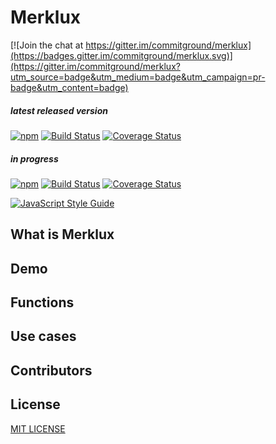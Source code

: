 # Merklux

[![Join the chat at https://gitter.im/commitground/merklux](https://badges.gitter.im/commitground/merklux.svg)](https://gitter.im/commitground/merklux?utm_source=badge&utm_medium=badge&utm_campaign=pr-badge&utm_content=badge)

##### latest released version
[![npm](https://img.shields.io/npm/v/merklux/latest.svg)](https://www.npmjs.com/package/merklux)
[![Build Status](https://travis-ci.org/commitground/merklux.svg?branch=master)](https://travis-ci.org/commitground/merklux)
[![Coverage Status](https://coveralls.io/repos/github/commitground/merklux/badge.svg?branch=master)](https://coveralls.io/github/commitground/merklux?branch=develop)

##### in progress
[![npm](https://img.shields.io/npm/v/merklux/next.svg)](https://www.npmjs.com/package/merklux)
[![Build Status](https://travis-ci.org/commitground/merklux.svg?branch=develop)](https://travis-ci.org/commitground/merklux)
[![Coverage Status](https://coveralls.io/repos/github/commitground/merklux/badge.svg?branch=develop)](https://coveralls.io/github/commitground/merklux?branch=develop)

[![JavaScript Style Guide](https://cdn.rawgit.com/standard/standard/master/badge.svg)](https://github.com/standard/standard)



## What is Merklux

## Demo

## Functions

## Use cases

## Contributors

## License

[MIT LICENSE](./LICENSE)
